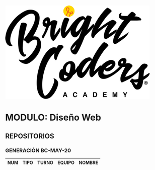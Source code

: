 ![BrightCoders Logo](../../../imgs/logo-bc.png)
# MODULO: Diseño Web


## REPOSITORIOS

### GENERACIÓN BC-MAY-20

NUM | TIPO | TURNO | EQUIPO | NOMBRE  
--- | ---  | ---| --- | --
